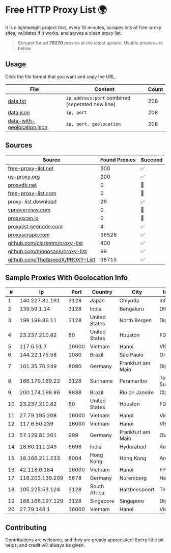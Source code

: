 
# Free HTTP Proxy List 🌍

It is a lightweight project that, every 10 minutes, scrapes lots of free-proxy sites, validates if it works, and serves a clean proxy list.


> Scraper found **76270** proxies at the latest update. Usable proxies are below.

## Usage

Click the file format that you want and copy the URL.


|File|Content|Count|
|----|-------|-----|
|[data.txt](https://raw.githubusercontent.com/themiralay/Proxy-List-World/master/data.txt)|`ip_address:port` combined (seperated new line)|208|
|[data.json](https://raw.githubusercontent.com/themiralay/Proxy-List-World/master/data.json)|`ip, port`|208|
|[data-with-geolocation.json](https://raw.githubusercontent.com/themiralay/Proxy-List-World/master/data-with-geolocation.json)|`ip, port, geolocation`|208|

## Sources

|Source|Found Proxies|Succeed|
|------|-------------|-------|
|[free-proxy-list.net](https://free-proxy-list.net)|300|✅|
|[us-proxy.org](https://www.us-proxy.org)|200|✅|
|[proxydb.net](http://proxydb.net)|0|🚫|
|[free-proxy-list.com](https://free-proxy-list.com/?page=&port=&type%5B%5D=http&type%5B%5D=https&up_time=0&search=Search)|0|🚫|
|[proxy-list.download](https://www.proxy-list.download/HTTP)|26|✅|
|[vpnoverview.com](https://vpnoverview.com/privacy/anonymous-browsing/free-proxy-servers)|0|🚫|
|[proxyscan.io](https://www.proxyscan.io)|0|🚫|
|[proxylist.geonode.com](https://proxylist.geonode.com/api/proxy-list?limit=300&page=1&sort_by=lastChecked&sort_type=desc&protocols=http,https)|4|✅|
|[proxyscrape.com](https://api.proxyscrape.com/v2/?request=displayproxies&protocol=http&timeout=10000&country=all&ssl=all&anonymity=all)|36526|✅|
|[github.com/clarketm/proxy-list](https://raw.githubusercontent.com/clarketm/proxy-list/master/proxy-list-raw.txt)|400|✅|
|[github.com/monosans/proxy-list](https://raw.githubusercontent.com/monosans/proxy-list/main/proxies/http.txt)|99|✅|
|[github.com/TheSpeedX/PROXY-List](https://raw.githubusercontent.com/TheSpeedX/PROXY-List/master/http.txt)|38715|✅|


## Sample Proxies With Geolocation Info

|#|Ip|Port|Country|City|Internet Service Provider|
|-|--|----|-------|----|-------------------------|
|1|140.227.81.191|3128|Japan|Chiyoda|InfoSphere|
|2|139.59.1.14|3128|India|Bengaluru|DIGITALOCEAN|
|3|198.199.86.11|3128|United States|North Bergen|DigitalOcean, LLC|
|4|23.237.210.82|80|United States|Houston|FDCservers.net|
|5|117.6.51.7|16000|Vietnam|Hanoi|VIETTEL|
|6|144.22.175.58|1080|Brazil|São Paulo|Oracle Corporation|
|7|161.35.70.249|8080|Germany|Frankfurt am Main|DigitalOcean, LLC|
|8|186.179.169.22|3128|Suriname|Paramaribo|Telecommunicationcompany Suriname - TeleSur|
|9|200.174.198.86|8888|Brazil|Rio de Janeiro|Claro S.A|
|10|23.237.210.82|80|United States|Houston|FDCservers.net|
|11|27.79.195.208|16000|Vietnam|Hanoi|Viettel Corporation|
|12|117.6.50.239|16000|Vietnam|Hanoi|VIETTEL|
|13|57.129.81.201|999|Germany|Frankfurt am Main|OVH SAS|
|14|18.60.111.249|6698|India|Hyderabad|Amazon.com, Inc.|
|15|18.166.211.233|8004|Hong Kong|Hong Kong|Amazon Technologies Inc.|
|16|42.118.0.184|16000|Vietnam|Hanoi|FPT Telecom Company|
|17|116.203.139.209|5678|Germany|Nuremberg|Hetzner Online GmbH|
|18|105.225.53.124|3128|South Africa|Hartbeespoort|Telkom SA Ltd|
|19|188.166.197.129|3128|Singapore|Singapore|DigitalOcean, LLC|
|20|27.79.148.1|16000|Vietnam|Hanoi|Viettel Corporation|



## Contributing

Contributions are welcome, and they are greatly appreciated! Every
little bit helps, and credit will always be given.

